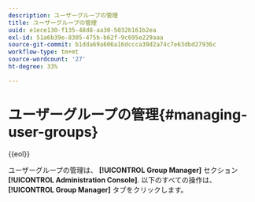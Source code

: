 ```yaml
---
description: ユーザーグループの管理
title: ユーザーグループの管理
uuid: e1ece130-f135-48d8-aa30-5032b161b2ea
exl-id: 51a6b39e-8305-475b-b62f-9c695e229aaa
source-git-commit: b1dda69a606a16dccca30d2a74c7e63dbd27936c
workflow-type: tm+mt
source-wordcount: '27'
ht-degree: 33%

---
```


# ユーザーグループの管理{#managing-user-groups}

{{eol}}

ユーザーグループの管理は、 **[!UICONTROL Group Manager]** セクション **[!UICONTROL Administration Console]**. 以下のすべての操作は、 **[!UICONTROL Group Manager]** タブをクリックします。

